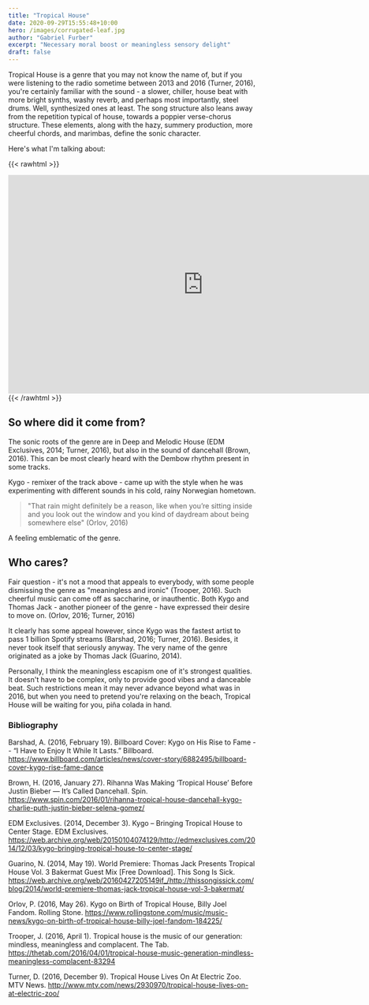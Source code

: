 ```yaml
---
title: "Tropical House"
date: 2020-09-29T15:55:48+10:00
hero: /images/corrugated-leaf.jpg 
author: "Gabriel Furber"
excerpt: "Necessary moral boost or meaningless sensory delight"
draft: false
---
```


Tropical House is a genre that you may not know the name of, but if you were listening to the radio sometime between 2013 and 2016 (Turner, 2016), you're certainly familiar with the sound - a slower, chiller, house beat with more bright synths, washy reverb, and perhaps most importantly, steel drums. Well, synthesized ones at least. The song structure also leans away from the repetition typical of house, towards a poppier verse-chorus structure.
These elements, along with the hazy, summery production, more cheerful chords, and marimbas, define the sonic character. 

Here's what I'm talking about:

{{< rawhtml >}}
<iframe 
	frameborder="0" 
	scrolling="no" 
	marginheight="0" 
	marginwidth="0"
	width="788.54" 
	height="443" 
	type="text/html" 
	src="https://www.youtube.com/embed/VvdhCmeFQfU?autoplay=0&fs=0&iv_load_policy=3&showinfo=0&rel=0&cc_load_policy=0&start=0&end=0">
</iframe>
{{< /rawhtml >}}



## So where did it come from?
The sonic roots of the genre are in Deep and Melodic House (EDM Exclusives, 2014; Turner, 2016), but also in the sound of dancehall (Brown, 2016). This can be most clearly heard  with the Dembow rhythm present in some tracks.

Kygo - remixer of the track above - came up with the style when he was experimenting with different sounds in his cold, rainy Norwegian hometown. 

>"That rain might definitely be a reason, like when you’re sitting inside and you look out the window and you kind of daydream about being somewhere else" (Orlov, 2016)

A feeling emblematic of the genre.



## Who cares?

Fair question - it's not a mood that appeals to everybody, with some people dismissing the genre as "meaningless and ironic" (Trooper, 2016). Such cheerful music can come off as saccharine, or inauthentic. Both Kygo and Thomas Jack - another pioneer of the genre - have expressed their desire to move on. (Orlov, 2016; Turner, 2016)

It clearly has some appeal however, since Kygo was the fastest artist to pass 1 billion Spotify streams (Barshad, 2016; Turner, 2016). Besides, it never took itself that seriously anyway. The very name of the genre originated as a joke by Thomas Jack (Guarino, 2014).

Personally, I think the meaningless escapism one of it's strongest qualities. It doesn't have to be complex, only to provide good vibes and a danceable beat. Such restrictions mean it may never advance beyond what was in 2016, but when you need to pretend you're relaxing on the beach, Tropical House will be waiting for you, piña colada in hand.



### Bibliography

Barshad, A. (2016, February 19). Billboard Cover: Kygo on His Rise to Fame -- “I Have to Enjoy It While It Lasts.” Billboard. https://www.billboard.com/articles/news/cover-story/6882495/billboard-cover-kygo-rise-fame-dance

Brown, H. (2016, January 27). Rihanna Was Making ‘Tropical House’ Before Justin Bieber — It’s Called Dancehall. Spin. https://www.spin.com/2016/01/rihanna-tropical-house-dancehall-kygo-charlie-puth-justin-bieber-selena-gomez/

EDM Exclusives. (2014, December 3). Kygo – Bringing Tropical House to Center Stage. EDM Exclusives. https://web.archive.org/web/20150104074129/http://edmexclusives.com/2014/12/03/kygo-bringing-tropical-house-to-center-stage/

Guarino, N. (2014, May 19). World Premiere: Thomas Jack Presents Tropical House Vol. 3 Bakermat Guest Mix [Free Download]. This Song Is Sick. https://web.archive.org/web/20160427205149if_/http://thissongissick.com/blog/2014/world-premiere-thomas-jack-tropical-house-vol-3-bakermat/

Orlov, P. (2016, May 26). Kygo on Birth of Tropical House, Billy Joel Fandom. Rolling Stone. https://www.rollingstone.com/music/music-news/kygo-on-birth-of-tropical-house-billy-joel-fandom-184225/

Trooper, J. (2016, April 1). Tropical house is the music of our generation: mindless, meaningless and complacent. The Tab. https://thetab.com/2016/04/01/tropical-house-music-generation-mindless-meaningless-complacent-83294

Turner, D. (2016, December 9). Tropical House Lives On At Electric Zoo. MTV News. http://www.mtv.com/news/2930970/tropical-house-lives-on-at-electric-zoo/